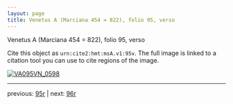 ```yaml
---
layout: page
title: Venetus A (Marciana 454 = 822), folio 95, verso
---
```


Venetus A (Marciana 454 = 822), folio 95, verso

Cite this object as `urn:cite2:hmt:msA.v1:95v`.  The full image is linked to a citation tool you can use to cite regions of the image.

[![VA095VN_0598](http://www.homermultitext.org/iipsrv?IIIF=/project/homer/pyramidal/deepzoom/hmt/vaimg/2017a/VA095VN_0598.tif/full/800,/0/default.jpg)](http://www.homermultitext.org/ict2/?urn=urn:cite2:hmt:vaimg.2017a:VA095VN_0598) 

---

previous:  [95r](../95r/) | next: [96r](../96r/)